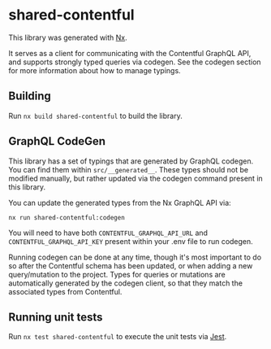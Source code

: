 # shared-contentful

This library was generated with [Nx](https://nx.dev).

It serves as a client for communicating with the Contentful GraphQL API, and supports strongly typed queries via codegen. See the codegen section for more information about how to manage typings.

## Building

Run `nx build shared-contentful` to build the library.

## GraphQL CodeGen

This library has a set of typings that are generated by GraphQL codegen. You can find them within `src/__generated__`. These types should not be modified manually, but rather updated via the codegen command present in this library.

You can update the generated types from the Nx GraphQL API via:

`nx run shared-contentful:codegen`

You will need to have both `CONTENTFUL_GRAPHQL_API_URL` and `CONTENTFUL_GRAPHQL_API_KEY` present within your .env file to run codegen.

Running codegen can be done at any time, though it's most important to do so after the Contentful schema has been updated, or when adding a new query/mutation to the project. Types for queries or mutations are automatically generated by the codegen client, so that they match the associated types from Contentful.

## Running unit tests

Run `nx test shared-contentful` to execute the unit tests via [Jest](https://jestjs.io).
